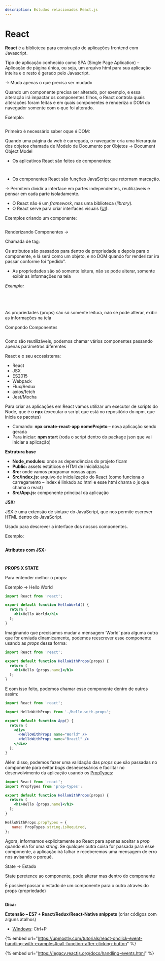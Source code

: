 ```yaml
---
description: Estudos relacionados React.js
---
```


# React

**React** é a biblioteca para construção de aplicações frontend com Javascript.

Tipo de aplicação conhecido como SPA (Single Page Aplication) – Aplicação de página única, ou seja, um arquivo html para sua aplicação inteira e o resto é gerado pelo Javascript.

→ Muda apenas o que precisa ser mudado

Quando um componente precisa ser alterado, por exemplo, e essa alteração irá impactar os componentes filhos, o React controla quais alterações foram feitas e em quais componentes e renderiza o DOM do navegador somente com o que foi alterado.

Exemplo:

<figure><img src=".gitbook/assets/image (1).png" alt=""><figcaption></figcaption></figure>

Primeiro é necessário saber oque é DOM:

Quando uma página da web é carregada, o navegador cria uma hierarquia dos objetos chamada de Modelo de Documento por Objetos → Document Object Model

* Os aplicativos React são feitos de componentes:

<figure><img src=".gitbook/assets/image (2).png" alt=""><figcaption></figcaption></figure>

<figure><img src=".gitbook/assets/image.png" alt=""><figcaption></figcaption></figure>

* Os componentes React são funções JavaScript que retornam marcação.

→ Permitem dividir a interface em partes independentes, reutilizáveis e pensar em cada parte isoladamente.

* O React não é um _framework_, mas uma biblioteca (_library_).
* O React serve para criar interfaces visuais ([UI](https://en.wikipedia.org/wiki/User\_interface)).

Exemplos criando um componente:

<figure><img src=".gitbook/assets/image (3).png" alt=""><figcaption></figcaption></figure>

Renderizando Componentes →

Chamada de tag:

Os atributos são passados para dentro de propriedade e depois para o componente, e lá será como um objeto, e no DOM quando for renderizar ira passar conforme foi “pedido”.

* As propriedades são só somente leitura, não se pode alterar, somente exibir as informações na tela

_Exemplo:_

<figure><img src=".gitbook/assets/image (4).png" alt=""><figcaption></figcaption></figure>

<figure><img src=".gitbook/assets/image (5).png" alt=""><figcaption></figcaption></figure>

<figure><img src=".gitbook/assets/image (6).png" alt=""><figcaption></figcaption></figure>

<figure><img src=".gitbook/assets/image (7).png" alt=""><figcaption></figcaption></figure>

As propriedades (props) são só somente leitura, não se pode alterar, exibir as informações na tela

Compondo Componentes

<figure><img src=".gitbook/assets/image (8).png" alt=""><figcaption></figcaption></figure>

Como são reutilizáveis, podemos chamar vários componentes passando apenas parâmetros diferentes

React e o seu ecossistema:

* React
* JSX
* ES2015
* Webpack
* Flux/Redux
* axios/fetch
* Jest/Mocha

Para criar as aplicações em React vamos utilizar um executor de scripts do Node, que é o **npx** (executar o script que está no repositório do npm, que inicia os pacotes)

* Comando: **npx create-react-app nomeProjeto –** nova aplicação sendo gerada
* Para iniciar: **npm start** (roda o script dentro do package json que vai iniciar a aplicação)

**Estrutura base**

* **Node\_modules:** onde as dependências do projeto ficam
* **Public:** assets estáticos e HTMl de inicialização
* **Src:** onde vamos programar nossas apps
* **Src/index.js:** arquivo de inicialização do React (como funciona o carregamento – index é linkado ao html e esse html chama o js que chama o react)
* **Src/App.js:** componente principal da aplicação

**JSX:**

JSX é uma extensão de sintaxe do JavaScript, que nos permite escrever HTML dentro do JavaScript.

Usado para descrever a interface dos nossos componentes.

Exemplo:

<figure><img src=".gitbook/assets/image (9).png" alt=""><figcaption></figcaption></figure>

**Atributos com JSX:**

<figure><img src=".gitbook/assets/image (10).png" alt=""><figcaption></figcaption></figure>

<figure><img src=".gitbook/assets/image (11).png" alt=""><figcaption></figcaption></figure>

**PROPS X STATE**

Para entender melhor o props:

Exemplo → Hello World

```jsx
import React from 'react';

export default function HelloWorld() {
  return (
    <h1>Hello World</h1>
  );
}
```

Imaginando que precisamos mudar a mensagem ‘World’ para alguma outra que for enviada dinamicamente, podemos reescrever esse componente usando as _props_ dessa forma:

```jsx
import React from 'react';

export default function HelloWithProps(props) {
  return (
    <h1>Hello {props.name}</h1>
  );
}
```

E com isso feito, podemos chamar esse componente dentro de outros assim:

```jsx
import React from 'react';

import HelloWithProps from './hello-with-props';

export default function App() {
  return (
    <div>
      <HelloWithProps name="World" />
      <HelloWithProps name="Brazil" />
    </div>
  );
}
```

Além disso, podemos fazer uma validação das _props_ que são passadas no componente para evitar _bugs_ desnecessários e facilitar no desenvolvimento da aplicação usando os [PropTypes](https://www.npmjs.com/package/prop-types):

```jsx
import React from 'react';
import PropTypes from 'prop-types';

export default function HelloWithProps(props) {
  return (
    <h1>Hello {props.name}</h1>
  );
}

HelloWithProps.propTypes = {
   name: PropTypes.string.isRequired,
};
```

Agora, informamos explicitamente ao React para apenas aceitar a _prop_ quando ela for uma _string_. Se qualquer outra coisa for passada para esse componente, a aplicação irá falhar e receberemos uma mensagem de erro nos avisando o porquê.

State → Estado

State peretence ao componente, pode alterar mas dentro do componente

É possível passar o estado de um componente para o outro através do props (propriedade)

<figure><img src=".gitbook/assets/image (13).png" alt=""><figcaption></figcaption></figure>

**Dica:**

**Extensão – ES7 + React/Redux/React-Native snippets** (criar códigos com alguns atalhos)

* [Windows](https://code.visualstudio.com/shortcuts/keyboard-shortcuts-windows.pdf): Ctrl+P

{% embed url="https://upmostly.com/tutorials/react-onclick-event-handling-with-examples#call-function-after-clicking-button" %}

{% embed url="https://legacy.reactjs.org/docs/handling-events.html" %}
